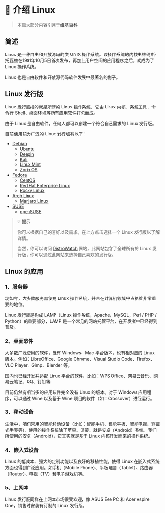 # 🐧 介绍 Linux

> 本篇大部分内容引用于[维基百科](https://zh.m.wikipedia.org/zh-hans/Linux)

## 简述

Linux 是一种自由和开放源码的类 UNIX 操作系统。该操作系统的内核由林纳斯·托瓦兹在1991年10月5日首次发布，再加上用户空间的应用程序之后，就成为了 Linux 操作系统。

Linux 也是自由软件和开放源代码软件发展中最著名的例子。


## Linux 发行版

Linux 发行版指的就是所谓的 Linux 操作系统。它由 Linux 内核、系统工具、命令行 Shell、桌面环境等所有应用软件打包而成。

由于 Linux 是自由软件，任何人都可以创建一个符合自己需求的 Linux 发行版。

目前使用较为广泛的 Linux 发行版有以下：

- [Debian](https://www.debian.org/)
	- [Ubuntu](https://ubuntu.com/)
	- [Deepin](https://www.deepin.org/)
	- [Kali](https://www.kali.org/)
	- [Linux Mint](https://linuxmint.com/)
	- [Zorin OS](https://zorin.com/os/)
- [Fedora](https://getfedora.org/)
	- [CentOS](https://www.centos.org/)
	- [Red Hat Enterprise Linux](https://www.redhat.com/en/technologies/linux-platforms/enterprise-linux)
	- [Rocky Linux](https://rockylinux.org/)
- [Arch Linux](https://archlinux.org/)
	- [Manjaro Linux](https://manjaro.org/)
- [SUSE](https://www.suse.com/)
  - [openSUSE](https://www.opensuse.org/)


> 💡 **提示**
>
> 你可以根据自己的喜好以及需求，在上方点击选择一个 Linux 发行版以了解详情。
>
> 当然，你可以访问 [DistroWatch](https://distrowatch.com/) 网站，此网站包含了全球所有的 Linux 发行版，你可以通过此网站来选择自己喜欢的发行版。

## Linux 的应用

### 1、服务器

现如今，大多数服务器使用 Linux 操作系统，并且在计算机领域中占据着非常重要的地位。

Linux 发行版是构成 LAMP（Linux 操作系统，Apache，MySQL，Perl / PHP / Python）的重要部分，LAMP 是一个常见的网站托管平台，在开发者中已经得到普及。

### 2、桌面软件

大多数广泛使用的软件，既有 Windows、Mac 平台版本，也有相对应的 Linux 版本。例如：LibreOffice、Google Chrome、Visual Studio Code、Firefox、VLC Player、Gimp、Blender 等。

国内也已经开发并适配 Linux 平台的软件，比如：WPS Office、网易云音乐、网易云笔记、QQ、钉钉等

目前仍然有相当多的应用软件完全没有 Linux 的版本。对于 Windows 应用程序，可以通过 Wine 以及基于 Wine 项目的软件（如：Crossover）进行运行。 

### 3、移动设备

生活中，咱们常用的智能移动设备（比如：智能手机、智能平板、智能电视、穿戴式手表等），使用的操作系统除了苹果、鸿蒙，就是安卓（Android）系统。我们所使用的安卓（Android），它其实就是基于 Linux 内核开发而来的操作系统。

### 4、嵌入式设备

Linux 的低成本、强大的定制功能以及良好的移植性能，使得 Linux 在嵌入式系统方面也得到广泛应用。如手机（Mobile Phone）、平板电脑（Tablet）、路由器（Router）、电视（TV）和电子游戏机等。

### 5、上网本

Linux 发行版同样在上网本市场很受欢迎，像 ASUS Eee PC 和 Acer Aspire One，销售时安装有订制的 Linux 发行版。





